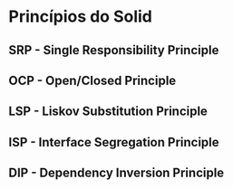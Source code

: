 # Princípios do Solid

## SRP - Single Responsibility Principle

## OCP - Open/Closed Principle

## LSP - Liskov Substitution Principle

## ISP - Interface Segregation Principle

## DIP - Dependency Inversion Principle